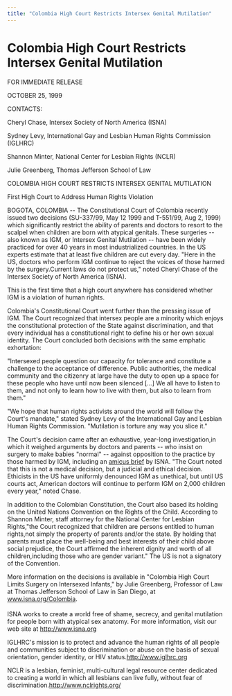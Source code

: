 ```yaml
---
title: "Colombia High Court Restricts Intersex Genital Mutilation"
---
```


# Colombia High Court Restricts Intersex Genital Mutilation

  
FOR IMMEDIATE RELEASE  
  
OCTOBER 25, 1999  


  
CONTACTS:  


  
Cheryl Chase, Intersex Society of North America (ISNA)  
  


  
Sydney Levy, International Gay and Lesbian Human Rights Commission (IGLHRC)  
  


  
Shannon Minter, National Center for Lesbian Rights (NCLR)  
  


  
Julie Greenberg, Thomas Jefferson School of Law  
  
</A>  


  
COLOMBIA HIGH COURT RESTRICTS INTERSEX GENITAL MUTILATION  
  
First High Court to Address Human Rights Violation  


  
BOGOTA, COLOMBIA -- The Constitutional Court of Colombia recently issued two decisions (SU-337/99, May 12 1999 and T-551/99, Aug 2, 1999) which significantly restrict the ability of parents and doctors to resort to the scalpel when children are born with atypical genitals. These surgeries -- also known as IGM, or Intersex Genital Mutilation -- have been widely practiced for over 40 years in most industrialized countries. In the US experts estimate that at least five children are cut every day. "Here in the US, doctors who perform IGM continue to reject the voices of those harmed by the surgery.Current laws do not protect us," noted Cheryl Chase of the Intersex Society of North America (ISNA).  


  
This is the first time that a high court anywhere has considered whether IGM is a violation of human rights.  


  
Colombia's Constitutional Court went further than the pressing issue of IGM. The Court recognized that intersex people are a minority which enjoys the constitutional protection of the State against discrimination, and that every individual has a constitutional right to define his or her own sexual identity. The Court concluded both decisions with the same emphatic exhortation:  


  
"Intersexed people question our capacity for tolerance and constitute a challenge to the acceptance of difference. Public authorities, the medical community and the citizenry at large have the duty to open up a space for these people who have until now been silenced [...] We all have to listen to them, and not only to learn how to live with them, but also to learn from them."  


  
"We hope that human rights activists around the world will follow the Court's mandate," stated Sydney Levy of the International Gay and Lesbian Human Rights Commission. "Mutilation is torture any way you slice it."  


  


  
The Court's decision came after an exhaustive, year-long investigation,in which it weighed arguments by doctors and parents -- who insist on surgery to make babies "normal" -- against opposition to the practice by those harmed by IGM, including an <A HREF="/colombia">amicus brief</A> by ISNA. "The Court noted that this is not a medical decision, but a judicial and ethical decision. Ethicists in the US have uniformly denounced IGM as unethical, but until US courts act, American doctors will continue to perform IGM on 2,000 children every year," noted Chase.  


  


  
In addition to the Colombian Constitution, the Court also based its holding on the United Nations Convention on the Rights of the Child. According to Shannon Minter, staff attorney for the National Center for Lesbian Rights,"the Court recognized that children are persons entitled to human rights,not simply the property of parents and/or the state. By holding that parents must place the well-being and best interests of their child above social prejudice, the Court affirmed the inherent dignity and worth of all children,including those who are gender variant." The US is not a signatory of the Convention.  


  
More information on the decisions is available in "Colombia High Court Limits Surgery on Intersexed Infants," by Julie Greenberg, Professor of Law at Thomas Jefferson School of Law in San Diego, at www.isna.org/Colombia.  
<img src="/img/line-h.gif" width=420 height=4 alt="" align=center>

  
ISNA works to create a world free of shame, secrecy, and genital mutilation  
for people born with atypical sex anatomy. For more information, visit our  
web site at <A HREF="http://www.isna.org/">http://www.isna.org</A>  


  
IGLHRC's mission is to protect and advance the human rights of all people and communities subject to discrimination or abuse on the basis of sexual orientation, gender identity, or HIV status.<A HREF="http://www.iglhrc.org/">http://www.iglhrc.org</A>  


  
NCLR is a lesbian, feminist, multi-cultural legal resource center dedicated  
to creating a world in which all lesbians can live fully, without fear of  
discrimination.<A HREF="http://www.nclrights.org/">http://www.nclrights.org/</A>